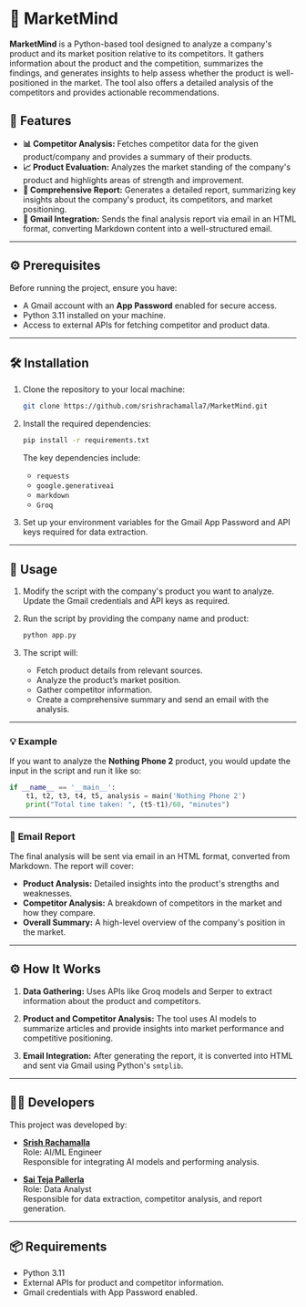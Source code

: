 # 🧠 **MarketMind**

**MarketMind** is a Python-based tool designed to analyze a company's product and its market position relative to its competitors. It gathers information about the product and the competition, summarizes the findings, and generates insights to help assess whether the product is well-positioned in the market. The tool also offers a detailed analysis of the competitors and provides actionable recommendations.

## 🚀 **Features**

- **📊 Competitor Analysis:** Fetches competitor data for the given product/company and provides a summary of their products.
- **📈 Product Evaluation:** Analyzes the market standing of the company's product and highlights areas of strength and improvement.
- **📝 Comprehensive Report:** Generates a detailed report, summarizing key insights about the company's product, its competitors, and market positioning.
- **📧 Gmail Integration:** Sends the final analysis report via email in an HTML format, converting Markdown content into a well-structured email.

---

## ⚙️ **Prerequisites**

Before running the project, ensure you have:

- A Gmail account with an **App Password** enabled for secure access.
- Python 3.11 installed on your machine.
- Access to external APIs for fetching competitor and product data.

---

## 🛠️ **Installation**

1. Clone the repository to your local machine:

   ```bash
   git clone https://github.com/srishrachamalla7/MarketMind.git
   ```

2. Install the required dependencies:

   ```bash
   pip install -r requirements.txt
   ```

   The key dependencies include:
   - `requests`
   - `google.generativeai`
   - `markdown`
   - `Groq`


3. Set up your environment variables for the Gmail App Password and API keys required for data extraction.

---

## 📂 **Usage**

1. Modify the script with the company's product you want to analyze. Update the Gmail credentials and API keys as required.
   
2. Run the script by providing the company name and product:

   ```bash
   python app.py
   ```

3. The script will:
   - Fetch product details from relevant sources.
   - Analyze the product’s market position.
   - Gather competitor information.
   - Create a comprehensive summary and send an email with the analysis.

---

### 💡 **Example**

If you want to analyze the **Nothing Phone 2** product, you would update the input in the script and run it like so:

```python
if __name__ == '__main__':
    t1, t2, t3, t4, t5, analysis = main('Nothing Phone 2')
    print("Total time taken: ", (t5-t1)/60, "minutes")
```

---

### 📧 **Email Report**

The final analysis will be sent via email in an HTML format, converted from Markdown. The report will cover:

- **Product Analysis:** Detailed insights into the product's strengths and weaknesses.
- **Competitor Analysis:** A breakdown of competitors in the market and how they compare.
- **Overall Summary:** A high-level overview of the company's position in the market.

---

## ⚙️ **How It Works**

1. **Data Gathering:** Uses APIs like Groq models and Serper to extract information about the product and competitors.
   
2. **Product and Competitor Analysis:** The tool uses AI models to summarize articles and provide insights into market performance and competitive positioning.

3. **Email Integration:** After generating the report, it is converted into HTML and sent via Gmail using Python's `smtplib`.

---

## 👨‍💻 **Developers**

This project was developed by:

- **[Srish Rachamalla](https://www.linkedin.com/in/srishrachamalla/)**  
  Role: AI/ML Engineer  
  Responsible for integrating AI models and performing analysis.  

- **[Sai Teja Pallerla](https://www.linkedin.com/in/saiteja-pallerla-668734225/)**  
  Role: Data Analyst  
  Responsible for data extraction, competitor analysis, and report generation.

---

## 📦 **Requirements**

- Python 3.11
- External APIs for product and competitor information.
- Gmail credentials with App Password enabled.

